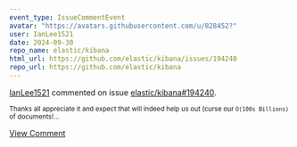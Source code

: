 ```yaml
---
event_type: IssueCommentEvent
avatar: "https://avatars.githubusercontent.com/u/828452?"
user: IanLee1521
date: 2024-09-30
repo_name: elastic/kibana
html_url: https://github.com/elastic/kibana/issues/194240
repo_url: https://github.com/elastic/kibana
---
```


<a href='https://github.com/IanLee1521' target='_blank'>IanLee1521</a> commented on issue <a href='https://github.com/elastic/kibana/issues/194240' target='_blank'>elastic/kibana#194240</a>.

<small>Thanks all appreciate it and expect that will indeed help us out (curse our `O(100s Billions)` of documents!...</small>

<a href='https://github.com/elastic/kibana/issues/194240' target='_blank'>View Comment</a>